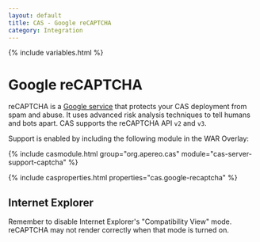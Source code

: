```yaml
---
layout: default
title: CAS - Google reCAPTCHA
category: Integration
---
```


{% include variables.html %}

# Google reCAPTCHA

reCAPTCHA is a [Google service](https://developers.google.com/recaptcha) that protects your CAS deployment from spam and abuse.
It uses advanced risk analysis techniques to tell humans and bots apart. CAS supports the reCAPTCHA API `v2` and `v3`.

Support is enabled by including the following module in the WAR Overlay:

{% include casmodule.html group="org.apereo.cas" module="cas-server-support-captcha" %}

{% include casproperties.html properties="cas.google-recaptcha" %}

## Internet Explorer

Remember to disable Internet Explorer's "Compatibility View" mode. reCAPTCHA
may not render correctly when that mode is turned on.
